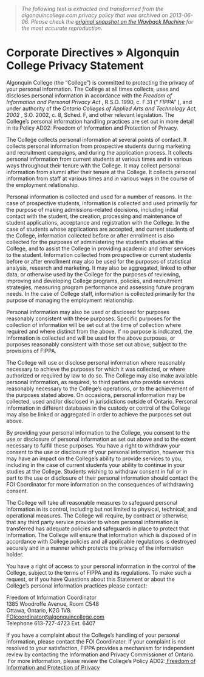 > *The following text is extracted and transformed from the algonquincollege.com privacy policy that was archived on 2013-06-06. Please check the [original snapshot on the Wayback Machine](https://web.archive.org/web/20130606160607id_/http%3A//www2.algonquincollege.com/directives/privacy) for the most accurate reproduction.*

# Corporate Directives » Algonquin College Privacy Statement

Algonquin College (the “College”) is committed to protecting the privacy of your personal information. The College at all times collects, uses and discloses personal information in accordance with the _Freedom of Information and Personal Privacy Act_ , R.S.O. 1990, c. F.31 (“ _FIPPA”_ ), and under authority of the _Ontario Colleges of Applied Arts and Technology Act, 2002_ , S.O. 2002, c. 8, Sched. F, and other relevant legislation. The College’s personal information handling practices are set out in more detail in its Policy AD02: Freedom of Information and Protection of Privacy.

The College collects personal information at several points of contact. It collects personal information from prospective students during marketing and recruitment campaigns, and during the application process. It collects personal information from current students at various times and in various ways throughout their tenure with the College. It may collect personal information from alumni after their tenure at the College. It collects personal information from staff at various times and in various ways in the course of the employment relationship.

Personal information is collected and used for a number of reasons. In the case of prospective students, information is collected and used primarily for the purpose of making admissions-related decisions, including initial contact with the student, the creation, processing and maintenance of student applications, acceptance and registration with the College. In the case of students whose applications are accepted, and current students of the College, information collected before or after enrollment is also collected for the purposes of administering the student’s studies at the College, and to assist the College in providing academic and other services to the student. Information collected from prospective or current students before or after enrollment may also be used for the purposes of statistical analysis, research and marketing. It may also be aggregated, linked to other data, or otherwise used by the College for the purposes of reviewing, improving and developing College programs, policies, and recruitment strategies, measuring program performance and assessing future program needs. In the case of College staff, information is collected primarily for the purpose of managing the employment relationship.

Personal information may also be used or disclosed for purposes reasonably consistent with these purposes. Specific purposes for the collection of information will be set out at the time of collection where required and where distinct from the above. If no purpose is indicated, the information is collected and will be used for the above purposes, or purposes reasonably consistent with those set out above, subject to the provisions of FIPPA.

The College will use or disclose personal information where reasonably necessary to achieve the purposes for which it was collected, or where authorized or required by law to do so. The College may also make available personal information, as required, to third parties who provide services reasonably necessary to the College’s operations, or to the achievement of the purposes stated above. On occasions, personal information may be collected, used and/or disclosed in jurisdictions outside of Ontario. Personal information in different databases in the custody or control of the College may also be linked or aggregated in order to achieve the purposes set out above.

By providing your personal information to the College, you consent to the use or disclosure of personal information as set out above and to the extent necessary to fulfill these purposes. You have a right to withdraw your consent to the use or disclosure of your personal information, however this may have an impact on the College’s ability to provide services to you, including in the case of current students your ability to continue in your studies at the College. Students wishing to withdraw consent in full or in part to the use or disclosure of their personal information should contact the FOI Coordinator for more information on the consequences of withdrawing consent.

The College will take all reasonable measures to safeguard personal information in its control, including but not limited to physical, technical, and operational measures. The College will require, by contract or otherwise, that any third party service provider to whom personal information is transferred has adequate policies and safeguards in place to protect that information. The College will ensure that information which is disposed of in accordance with College policies and all applicable regulations is destroyed securely and in a manner which protects the privacy of the information holder.

You have a right of access to your personal information in the control of the College, subject to the terms of FIPPA and its regulations. To make such a request, or if you have Questions about this Statement or about the College’s personal information practices please contact:

Freedom of Information Coordinator  
1385 Woodroffe Avenue, Room C548  
Ottawa, Ontario, K2G 1V8.  
[FOIcoordinator@algonquincollege.com](mailto:FOIcoordinator@algonquincollege.com)  
Telephone 613-727-4723 Ext. 6407

If you have a complaint about the College’s handling of your personal information, please contact the FOI Coordinator. If your complaint is not resolved to your satisfaction, FIPPA provides a mechanism for independent review by contacting the Information and Privacy Commissioner of Ontario.  For more information, please review the College’s Policy AD02:[ Freedom of Information and Protection of Privacy](http://www2.algonquincollege.com/directives/policy/compliance-with-ontario%e2%80%99s-freedom-of-information-and-protection-of-privacy-act/)

